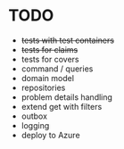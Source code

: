 ﻿# TODO

- ~~tests with test containers~~
- ~~tests for claims~~
- tests for covers
- command / queries
- domain model
- repositories
- problem details handling
- extend get with filters
- outbox 
- logging
- deploy to Azure